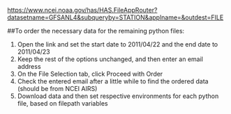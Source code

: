 https://www.ncei.noaa.gov/has/HAS.FileAppRouter?datasetname=GFSANL4&subqueryby=STATION&applname=&outdest=FILE

##To order the necessary data for the remaining python files:

1. Open the link and set the start date to 2011/04/22 and the end date to 2011/04/23
2. Keep the rest of the options unchanged, and then enter an email address
3. On the File Selection tab, click Proceed with Order
4. Check the entered email after a little while to find the ordered data (should be from NCEI AIRS)
5. Download data and then set respective environments for each python file, based on filepath variables
